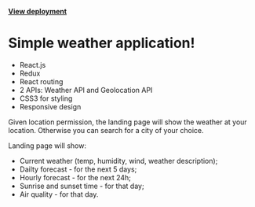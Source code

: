 **[View deployment](https://weather-app-marko.netlify.app/)**


# Simple weather application!

- React.js
- Redux
- React routing
- 2 APIs: Weather API and Geolocation API
- CSS3 for styling
- Responsive design

Given location permission, the landing page will show the weather at your location.
Otherwise you can search for a city of your choice.

Landing page will show: 
- Current weather (temp, humidity, wind, weather description);
- Dailty forecast - for the next 5 days; 
- Hourly forecast - for the next 24h;
- Sunrise and sunset time - for that day;
- Air quality - for that day.

